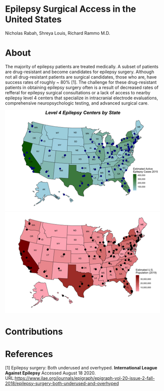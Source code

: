 # Epilepsy Surgical Access in the United States
Nicholas Rabah, Shreya Louis, Richard Rammo M.D.

# About 

The majority of epilepsy patients are treated medically. A subset of patients are 
drug-resistant and 
become candidates for epilepsy surgery. Although not all 
drug-resistant patients are surgical candidates, those who are, have success rates of 
roughly ~ 80% [1]. The challenge for these drug-resistant patients in obtaining epilepsy 
surgery often is a result of decreased rates of refferal for epilepsy surgical 
consultations or a lack of access to nearby epilepsy level 4 centers that specialize in 
intracranial electrode evaluations, comprehensive neuropsychologic testing, and advanced 
surgical care. 


<img src="https://github.com/Shreya-L/Epilepsy-Surgical-Access/blob/master/Epilepsy-Access-Map-Epilepsy-Prev.png" width="800">

<img src="https://github.com/Shreya-L/Epilepsy-Surgical-Access/blob/master/Epilepsy-Access-Map-US-Pop.png" width="800">


# Contributions




# References

[1] Epilepsy surgery: Both underused and overhyped. **International League Against 
Epilepsy** Accessed August 18 2020. URL:https://www.ilae.org/journals/epigraph/epigraph-vol-20-issue-2-fall-2018/epilepsy-surgery-both-underused-and-overhyped


